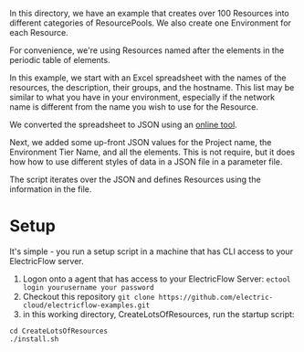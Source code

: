 In this directory, we have an example that creates over 100 Resources into different categories of ResourcePools. We also create one Environment for each Resource.

For convenience, we're using Resources named after the elements in the periodic table of elements.

In this example, we start with an Excel spreadsheet with the names of the resources, the description, their groups, and the hostname.  This list may be similar to what you have in your environment, especially if the network name is different from the name you wish to use for the Resource.

We converted the spreadsheet to JSON using an [online tool](http://www.convertcsv.com/csv-to-json.htm).

Next, we added some up-front JSON values for the Project name, the Environment Tier Name, and all the elements.  This is not require, but it does how how to use different styles of data in a JSON file in a parameter file.

The script iterates over the JSON and defines Resources using the information in the file.

# Setup

It's simple - you run a setup script in a machine that has CLI access to your ElectricFlow server.


1. Logon onto a agent that has access to your ElectricFlow Server: `ectool login yourusername your password`
2. Checkout this repository
`git clone https://github.com/electric-cloud/electricflow-examples.git`
3.  in this working directory, CreateLotsOfResources, run the startup script:
```
cd CreateLotsOfResources
./install.sh
```

